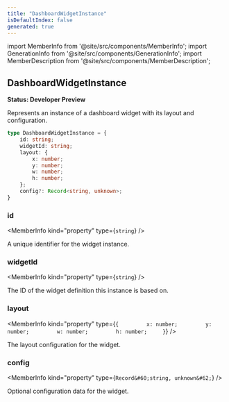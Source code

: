 ```yaml
---
title: "DashboardWidgetInstance"
isDefaultIndex: false
generated: true
---
```

<!-- This file was generated from the Vendure source. Do not modify. Instead, re-run the "docs:build" script -->
import MemberInfo from '@site/src/components/MemberInfo';
import GenerationInfo from '@site/src/components/GenerationInfo';
import MemberDescription from '@site/src/components/MemberDescription';


## DashboardWidgetInstance

<GenerationInfo sourceFile="packages/dashboard/src/lib/framework/extension-api/types/widgets.ts" sourceLine="29" packageName="@vendure/dashboard" since="3.3.0" />

**Status: Developer Preview**

Represents an instance of a dashboard widget with its layout and configuration.

```ts title="Signature"
type DashboardWidgetInstance = {
    id: string;
    widgetId: string;
    layout: {
        x: number;
        y: number;
        w: number;
        h: number;
    };
    config?: Record<string, unknown>;
}
```

<div className="members-wrapper">

### id

<MemberInfo kind="property" type={`string`}   />

A unique identifier for the widget instance.
### widgetId

<MemberInfo kind="property" type={`string`}   />

The ID of the widget definition this instance is based on.
### layout

<MemberInfo kind="property" type={`{         x: number;         y: number;         w: number;         h: number;     }`}   />

The layout configuration for the widget.
### config

<MemberInfo kind="property" type={`Record&#60;string, unknown&#62;`}   />

Optional configuration data for the widget.


</div>
